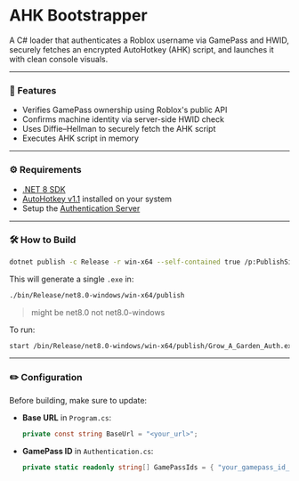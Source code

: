 ﻿# AHK Bootstrapper

A C# loader that authenticates a Roblox username via GamePass and HWID, securely fetches an encrypted AutoHotkey (AHK) script, and launches it with clean console visuals.

---

### 🔐 Features

- Verifies GamePass ownership using Roblox's public API
- Confirms machine identity via server-side HWID check
- Uses Diffie–Hellman to securely fetch the AHK script
- Executes AHK script in memory

---

### ⚙️ Requirements

- [.NET 8 SDK](https://dotnet.microsoft.com/download/dotnet/8.0)
- [AutoHotkey v1.1](https://www.autohotkey.com/) installed on your system
- Setup the [Authentication Server](https://github.com/opsec-bot/gagAuthServer.git)

---

### 🛠️ How to Build

```bash
dotnet publish -c Release -r win-x64 --self-contained true /p:PublishSingleFile=true /p:IncludeNativeLibrariesForSelfExtract=true /p:PublishTrimmed=true
```

This will generate a single `.exe` in:

```bash
./bin/Release/net8.0-windows/win-x64/publish
```

> might be net8.0 not net8.0-windows

To run:

```bash
start /bin/Release/net8.0-windows/win-x64/publish/Grow_A_Garden_Auth.exe
```

---

### ✏️ Configuration

Before building, make sure to update:

- **Base URL** in `Program.cs`:

  ```csharp
  private const string BaseUrl = "<your_url>";
  ```

- **GamePass ID** in `Authentication.cs`:

  ```csharp
  private static readonly string[] GamePassIds = { "your_gamepass_id_here" };
  ```
